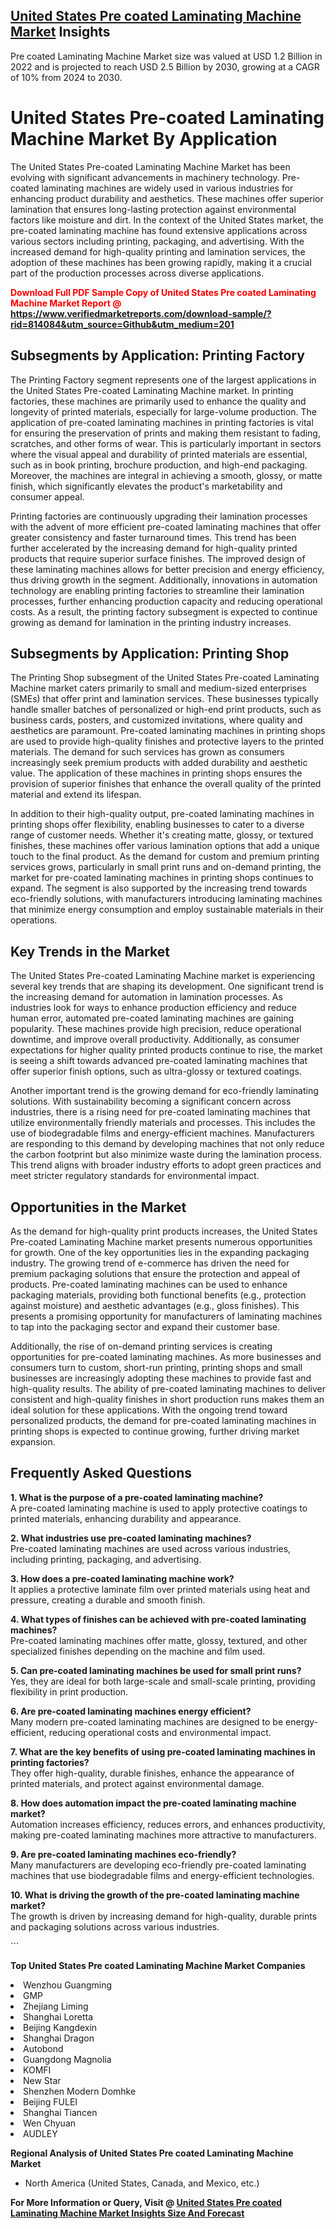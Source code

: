 <h2><a href="https://www.verifiedmarketreports.com/download-sample/?rid=814084&amp;utm_source=Github&amp;utm_medium=201" target="_blank">United States Pre coated Laminating Machine Market</a> Insights</h2><p>Pre coated Laminating Machine Market size was valued at USD 1.2 Billion in 2022 and is projected to reach USD 2.5 Billion by 2030, growing at a CAGR of 10% from 2024 to 2030.</p><p><h1>United States Pre-coated Laminating Machine Market By Application</h1><p>The United States Pre-coated Laminating Machine Market has been evolving with significant advancements in machinery technology. Pre-coated laminating machines are widely used in various industries for enhancing product durability and aesthetics. These machines offer superior lamination that ensures long-lasting protection against environmental factors like moisture and dirt. In the context of the United States market, the pre-coated laminating machine has found extensive applications across various sectors including printing, packaging, and advertising. With the increased demand for high-quality printing and lamination services, the adoption of these machines has been growing rapidly, making it a crucial part of the production processes across diverse applications.</p><p><strong><p><span class=""><span style="color: #ff0000;"><strong>Download Full PDF Sample Copy of United States Pre coated Laminating Machine Market Report</strong> @ </span><a href="https://www.verifiedmarketreports.com/download-sample/?rid=814084&amp;utm_source=Github&amp;utm_medium=201" target="_blank">https://www.verifiedmarketreports.com/download-sample/?rid=814084&amp;utm_source=Github&amp;utm_medium=201</a></span></p></strong></p><h2>Subsegments by Application: Printing Factory</h2><p>The Printing Factory segment represents one of the largest applications in the United States Pre-coated Laminating Machine market. In printing factories, these machines are primarily used to enhance the quality and longevity of printed materials, especially for large-volume production. The application of pre-coated laminating machines in printing factories is vital for ensuring the preservation of prints and making them resistant to fading, scratches, and other forms of wear. This is particularly important in sectors where the visual appeal and durability of printed materials are essential, such as in book printing, brochure production, and high-end packaging. Moreover, the machines are integral in achieving a smooth, glossy, or matte finish, which significantly elevates the product's marketability and consumer appeal.</p><p>Printing factories are continuously upgrading their lamination processes with the advent of more efficient pre-coated laminating machines that offer greater consistency and faster turnaround times. This trend has been further accelerated by the increasing demand for high-quality printed products that require superior surface finishes. The improved design of these laminating machines allows for better precision and energy efficiency, thus driving growth in the segment. Additionally, innovations in automation technology are enabling printing factories to streamline their lamination processes, further enhancing production capacity and reducing operational costs. As a result, the printing factory subsegment is expected to continue growing as demand for lamination in the printing industry increases.</p><h2>Subsegments by Application: Printing Shop</h2><p>The Printing Shop subsegment of the United States Pre-coated Laminating Machine market caters primarily to small and medium-sized enterprises (SMEs) that offer print and lamination services. These businesses typically handle smaller batches of personalized or high-end print products, such as business cards, posters, and customized invitations, where quality and aesthetics are paramount. Pre-coated laminating machines in printing shops are used to provide high-quality finishes and protective layers to the printed materials. The demand for such services has grown as consumers increasingly seek premium products with added durability and aesthetic value. The application of these machines in printing shops ensures the provision of superior finishes that enhance the overall quality of the printed material and extend its lifespan.</p><p>In addition to their high-quality output, pre-coated laminating machines in printing shops offer flexibility, enabling businesses to cater to a diverse range of customer needs. Whether it's creating matte, glossy, or textured finishes, these machines offer various lamination options that add a unique touch to the final product. As the demand for custom and premium printing services grows, particularly in small print runs and on-demand printing, the market for pre-coated laminating machines in printing shops continues to expand. The segment is also supported by the increasing trend towards eco-friendly solutions, with manufacturers introducing laminating machines that minimize energy consumption and employ sustainable materials in their operations.</p><h2>Key Trends in the Market</h2><p>The United States Pre-coated Laminating Machine market is experiencing several key trends that are shaping its development. One significant trend is the increasing demand for automation in lamination processes. As industries look for ways to enhance production efficiency and reduce human error, automated pre-coated laminating machines are gaining popularity. These machines provide high precision, reduce operational downtime, and improve overall productivity. Additionally, as consumer expectations for higher quality printed products continue to rise, the market is seeing a shift towards advanced pre-coated laminating machines that offer superior finish options, such as ultra-glossy or textured coatings.</p><p>Another important trend is the growing demand for eco-friendly laminating solutions. With sustainability becoming a significant concern across industries, there is a rising need for pre-coated laminating machines that utilize environmentally friendly materials and processes. This includes the use of biodegradable films and energy-efficient machines. Manufacturers are responding to this demand by developing machines that not only reduce the carbon footprint but also minimize waste during the lamination process. This trend aligns with broader industry efforts to adopt green practices and meet stricter regulatory standards for environmental impact.</p><h2>Opportunities in the Market</h2><p>As the demand for high-quality print products increases, the United States Pre-coated Laminating Machine market presents numerous opportunities for growth. One of the key opportunities lies in the expanding packaging industry. The growing trend of e-commerce has driven the need for premium packaging solutions that ensure the protection and appeal of products. Pre-coated laminating machines can be used to enhance packaging materials, providing both functional benefits (e.g., protection against moisture) and aesthetic advantages (e.g., gloss finishes). This presents a promising opportunity for manufacturers of laminating machines to tap into the packaging sector and expand their customer base.</p><p>Additionally, the rise of on-demand printing services is creating opportunities for pre-coated laminating machines. As more businesses and consumers turn to custom, short-run printing, printing shops and small businesses are increasingly adopting these machines to provide fast and high-quality results. The ability of pre-coated laminating machines to deliver consistent and high-quality finishes in short production runs makes them an ideal solution for these applications. With the ongoing trend toward personalized products, the demand for pre-coated laminating machines in printing shops is expected to continue growing, further driving market expansion.</p><h2>Frequently Asked Questions</h2><p><strong>1. What is the purpose of a pre-coated laminating machine?</strong><br> A pre-coated laminating machine is used to apply protective coatings to printed materials, enhancing durability and appearance.</p><p><strong>2. What industries use pre-coated laminating machines?</strong><br> Pre-coated laminating machines are used across various industries, including printing, packaging, and advertising.</p><p><strong>3. How does a pre-coated laminating machine work?</strong><br> It applies a protective laminate film over printed materials using heat and pressure, creating a durable and smooth finish.</p><p><strong>4. What types of finishes can be achieved with pre-coated laminating machines?</strong><br> Pre-coated laminating machines offer matte, glossy, textured, and other specialized finishes depending on the machine and film used.</p><p><strong>5. Can pre-coated laminating machines be used for small print runs?</strong><br> Yes, they are ideal for both large-scale and small-scale printing, providing flexibility in print production.</p><p><strong>6. Are pre-coated laminating machines energy efficient?</strong><br> Many modern pre-coated laminating machines are designed to be energy-efficient, reducing operational costs and environmental impact.</p><p><strong>7. What are the key benefits of using pre-coated laminating machines in printing factories?</strong><br> They offer high-quality, durable finishes, enhance the appearance of printed materials, and protect against environmental damage.</p><p><strong>8. How does automation impact the pre-coated laminating machine market?</strong><br> Automation increases efficiency, reduces errors, and enhances productivity, making pre-coated laminating machines more attractive to manufacturers.</p><p><strong>9. Are pre-coated laminating machines eco-friendly?</strong><br> Many manufacturers are developing eco-friendly pre-coated laminating machines that use biodegradable films and energy-efficient technologies.</p><p><strong>10. What is driving the growth of the pre-coated laminating machine market?</strong><br> The growth is driven by increasing demand for high-quality, durable prints and packaging solutions across various industries.</p>```</p><p><strong>Top United States Pre coated Laminating Machine Market Companies</strong></p><div data-test-id=""><p><li>Wenzhou Guangming</li><li> GMP</li><li> Zhejiang Liming</li><li> Shanghai Loretta</li><li> Beijing Kangdexin</li><li> Shanghai Dragon</li><li> Autobond</li><li> Guangdong Magnolia</li><li> KOMFI</li><li> New Star</li><li> Shenzhen Modern Domhke</li><li> Beijing FULEI</li><li> Shanghai Tiancen</li><li> Wen Chyuan</li><li> AUDLEY</li></p><div><strong>Regional Analysis of&nbsp;United States Pre coated Laminating Machine Market</strong></div><ul><li dir="ltr"><p dir="ltr">North America&nbsp;(United States, Canada, and Mexico, etc.)</p></li></ul><p><strong>For More Information or Query, Visit @&nbsp;</strong><strong><a href="https://www.verifiedmarketreports.com/product/pre-coated-laminating-machine-market/?utm_source=Github&amp;utm_medium=201" target="_blank">United States Pre coated Laminating Machine Market Insights Size And Forecast</a></strong></p></div>
